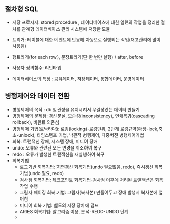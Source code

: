 ## 절차형 SQL
- 저장 프로시저: stored procedure , 데이터베이스에 대한 일련의 작업을 정리한 절차를 관계형 데이터베이스 관리 시스템에 저장한 모듈
- 트리거: 테이블에 대한 이벤트에 반응해 자동으로 실행되는 작업(재고관리에 많이 사용됨)
- 행트리거(for each row), 문장트리거(단 한 번만 실행) / after, before
- 사용자 정의함수: 리턴타입 

- 데이터베이스의 특징 : 공유데이터, 저장데이터, 통합데이터, 운영데이터


## 병행제어와 데이터 전환
- 병행제어의 목적 : db 일관성을 유지시켜서 무결성있는 데이터 만들기
- 병행제어의 문제점: 갱신분실, 모순성(inconsistency), 연쇄복귀(cascading rollback), 비완료 의존성
- 병행제어 기법(로낙타다): 로킹(locking)-로킹단위, 2단계 로킹규약(확장-lock,축소-unlock), 타임스탬프 기법, 낙관적 병행제어, 다중버전 병행제어기법
- 회복: 트랜잭션 장애, 시스템 장애, 미디어 장애
- undo: 오류와 관련된 모든 변경을 취소하여 복구
- redo : 오류가 발생한 트랜잭션을 재실행하여 복구
- 회복기법
  - 로그기반 회복기법: 지연갱신 회복기법(undo 필요없음, redo), 즉시갱신 회복기법(undo 필요, redo)
  - 검사점 회복기법: 체크포인트 회복기법-검사점 이후에 처리된 트랜잭션은 회복작업 수행
  - 그림자 페이징 회복 기법: 그림자(복사본) 만들어두고 장애 발생시 복사본에 엎어침
  - 미디어 회복 기법: 별도의 저장 장치에 덤프
  - ARIES 회복기법: 알고리즘 이용, 분석-REDO-UNDO 단계
  - 

